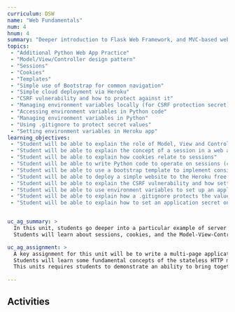 ```yaml
---
curriculum: DSW
name: "Web Fundamentals"
num: 4
hnum: 4
summary: "Deeper introduction to Flask Web Framework, and MVC-based web applications, intro to cloud deployment"
topics:
 - "Additional Python Web App Practice"
 - "Model/View/Controller design pattern"
 - "Sessions"
 - "Cookies"
 - "Templates" 
 - "Simple use of Bootstrap for common navigation"
 - "Simple cloud deployment via Heroku"
 - "CSRF vulnerability and how to protect against it"
 - "Managing environment variables locally (for CSRF protection secret)"
 - "Accessing environment variables in Python code"
 - "Managing environment variables in Python"
 - "Using .gitignore to protect secret values"
 - "Setting environment variables in Heroku app"
learning_objectives:
 - "Student will be able to explain the role of Model, View and Controller in an MVC web application"
 - "Student will be able to explain the concept of a session in a web application"
 - "Student will be able to explain how cookies relate to sessions"
 - "Student will be able to write Python code to operate on sessions (create/read value/update value/destroy) in a Flask web application"
 - "Student will be able to use a bootstrap template to implement consistent page design with common navigation and footers for a simple multi-page web application"
 - "Student will be able to deploy a simple website to the Heroku free tier"
 - "Student will be able to explain the CSRF vulnerability and how setting an application secret helps to mitigate the risk"
 - "Student will be able to use environment variables to set up an application secret for CSRF protection"
 - "Student will be able to explain how a .gitignore protects the value of the application secret from being exposed via github"
 - "Student will be able to explain how to set an application secret on a Heroku deployment"


uc_ag_summary: >
  In this unit, students go deeper into a particular example of server side web framework, in this case Python Flask.
  Students will learn about sessions, cookies, and the Model-View-Controller design pattern, and how to apply those concepts to build a multiple page application that maintains short-term server side state for a user session.

uc_ag_assignment: >
  A key assignment for this unit will be to write a multi-page application that maintains short-term server side state for a user-session across multiple web pages, and do to so in a way that avoids common security vulnerabilities.
  Students will learn some fundamental concepts of the stateless HTTP model, and how a stateful model (sessions) can be built on a stateless model.
  This units requires students to demonstrate an ability to bring together theory and practice to implement a useful and secure web application.
  
---
```



## Activities



